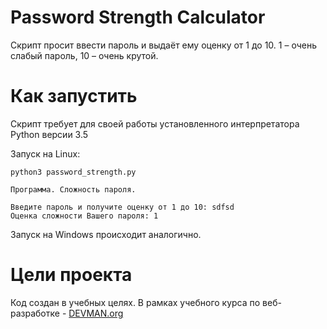 # Password Strength Calculator

Скрипт  просит ввести пароль и выдаёт ему оценку от 1 до 10. 1 – очень слабый пароль, 10 – очень крутой.

# Как запустить

Скрипт требует для своей работы установленного интерпретатора Python версии 3.5

Запуск на Linux:

```#!bash
python3 password_strength.py

Программа. Сложность пароля.

Введите пароль и получите оценку от 1 до 10: sdfsd
Оценка сложности Вашего пароля: 1
```

Запуск на Windows происходит аналогично.

# Цели проекта

Код создан в учебных целях. В рамках учебного курса по веб-разработке - [DEVMAN.org](https://devman.org)


